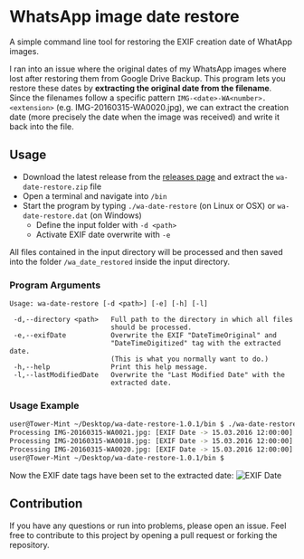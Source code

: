 # WhatsApp image date restore
A simple command line tool for restoring the EXIF creation date of WhatApp images.

I ran into an issue where the original dates of my WhatsApp images where lost after restoring them from Google Drive Backup. 
This program lets you restore these dates by **extracting the original date from the filename**. 
Since the filenames follow a specific pattern `IMG-<date>-WA<number>.<extension>` (e.g. IMG-20160315-WA0020.jpg), we can 
extract the creation date (more precisely the date when the image was received) and write it back into the file.

## Usage
* Download the latest release from the [releases page](https://github.com/CookedApps/wa-date-restore/releases) and extract the `wa-date-restore.zip` file
* Open a terminal and navigate into `/bin`
* Start the program by typing `./wa-date-restore` (on Linux or OSX) or `wa-date-restore.dat` (on Windows)
    * Define the input folder with `-d <path>`
    * Activate EXIF date overwrite with `-e`
    
All files contained in the input directory will be processed and then saved into the folder `/wa_date_restored` inside 
the input directory.

### Program Arguments
```
Usage: wa-date-restore [-d <path>] [-e] [-h] [-l]

 -d,--directory <path>   Full path to the directory in which all files
                         should be processed.
 -e,--exifDate           Overwrite the EXIF "DateTimeOriginal" and
                         "DateTimeDigitized" tag with the extracted date.
                         (This is what you normally want to do.)
 -h,--help               Print this help message.
 -l,--lastModifiedDate   Overwrite the "Last Modified Date" with the
                         extracted date.
```

### Usage Example
```bash
user@Tower-Mint ~/Desktop/wa-date-restore-1.0.1/bin $ ./wa-date-restore -d /home/user/Downloads/Photos -e
Processing IMG-20160315-WA0021.jpg: [EXIF Date -> 15.03.2016 12:00:00]
Processing IMG-20160315-WA0018.jpg: [EXIF Date -> 15.03.2016 12:00:00]
Processing IMG-20160315-WA0020.jpg: [EXIF Date -> 15.03.2016 12:00:00]
user@Tower-Mint ~/Desktop/wa-date-restore-1.0.1/bin $ 
```
Now the EXIF date tags have been set to the extracted date:
![EXIF Date](https://i.ibb.co/Tbcqtz0/Screenshot-Exif.png "EXIF Properties")

## Contribution
If you have any questions or run into problems, please open an issue. Feel free to contribute to this project by opening 
a pull request or forking the repository.